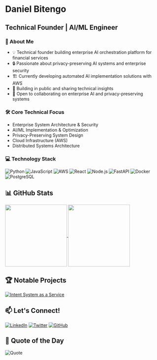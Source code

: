 # Daniel Bitengo
## Technical Founder | AI/ML Engineer

### 🚀 About Me
- 💡 Technical founder building enterprise AI orchestration platform for financial services
- 🔒 Passionate about privacy-preserving AI systems and enterprise security
- 🏗️ Currently developing automated AI implementation solutions with AWS
- 🌱 Building in public and sharing technical insights
- 🤝 Open to collaborating on enterprise AI and privacy-preserving systems

### 🛠️ Core Technical Focus
- Enterprise System Architecture & Security
- AI/ML Implementation & Optimization
- Privacy-Preserving System Design
- Cloud Infrastructure (AWS)
- Distributed Systems Architecture

### 💻 Technology Stack
![Python](https://img.shields.io/badge/-Python-05122A?style=flat&logo=python)
![JavaScript](https://img.shields.io/badge/-JavaScript-05122A?style=flat&logo=javascript)
![AWS](https://img.shields.io/badge/-AWS-232F3E?style=flat-square&logo=amazon-aws)
![React](https://img.shields.io/badge/-React-61DAFB?style=flat-square&logo=React&logoColor=black)
![Node.js](https://img.shields.io/badge/-Node.js-339933?style=flat-square&logo=Node.js&logoColor=white)
![FastAPI](https://img.shields.io/badge/-FastAPI-009688?style=flat-square&logo=FastAPI&logoColor=white)
![Docker](https://img.shields.io/badge/-Docker-2496ED?style=flat-square&logo=Docker&logoColor=white)
![PostgreSQL](https://img.shields.io/badge/-PostgreSQL-336791?style=flat-square&logo=PostgreSQL&logoColor=white)

## 📊 GitHub Stats
<a href="https://github.com/Dancode-188/github-readme-stats">
  <img height=200 align="center" src="https://github-readme-stats.vercel.app/api?username=Dancode-188&show_icons=true&theme=radical&cache_bust=true" />
</a>

<a href="https://github.com/Dancode-188/github-readme-stats">
  <img height=200 align="center" src="https://github-readme-stats.vercel.app/api/top-langs/?username=Dancode-188&layout=compact&theme=radical&langs_count=8&card_width=320" />
</a>


## 🏆 Notable Projects
[![Intent System as a Service](https://github-readme-stats.vercel.app/api/pin/?username=Dancode-188&repo=Online-chat-application&theme=radical)](https://github.com/Dancode-188/intent-system-service)



## 📫 Let's Connect!

[![LinkedIn](https://img.shields.io/badge/LinkedIn-0077B5?style=for-the-badge&logo=linkedin&logoColor=white)][linkedin]
[![Twitter](https://img.shields.io/badge/Twitter-1DA1F2?style=for-the-badge&logo=twitter&logoColor=white)][twitter]
[![GitHub](https://img.shields.io/badge/Follow-100000?style=for-the-badge&logo=github&logoColor=white)][github]

[linkedin]: https://www.linkedin.com/in/daniel-bitengo/
[twitter]: https://twitter.com/DanielBitengo
[github]: https://github.com/Dancode-188

## 🌟 Quote of the Day

![Quote](https://quotes-github-readme.vercel.app/api?type=horizontal&theme=radical)
